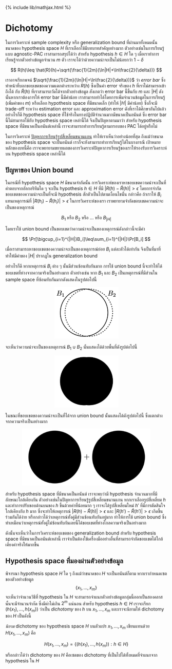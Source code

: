 {% include lib/mathjax.html %}
# Dichotomy

ในการวิเคราะห์ sample complexity หรือ generalization bound ที่ผ่านมาทั้งหมดนั้น
ขนาดของ hypothesis space $H$ ที่เราเลือกใช้มีบทบาทสำคัญอย่างมาก ตัวอย่างเช่นในการเรียนรู้แบบ
agnostic-PAC เราสามารถสรุปได้ว่า สำหรับ hypothesis $h\in H$ ใด ๆ เมื่อเราทำการเรียนรู้จากตัวอย่างข้อมูลจำนวน $m$ ตัว
เราจะได้ว่าด้วยความน่าจะเป็นไม่น้อยกว่า $1-\delta$

$$
R(h)\leq \hat{R}(h)+\sqrt{\frac{1}{2m}(\ln|H|+\ln\frac{2}{\delta})}
$$

เราอาจเรียกพจน์ $\sqrt{\frac{1}{2m}(\ln|H|+\ln\frac{2}{\delta})}$ ว่า _error bar_
ซึ่งทำหน้าที่บอกขอบเขตของความแตกต่างระหว่าง $R(h)$ ซึ่งเป็นค่า error จริงของ $h$ ที่เราไม่สามารถเข้าถึงได้
กับ $\hat{R}(h)$ ที่เราสามารถวัดได้จากตัวอย่างข้อมูล สังเกตว่า error bar นี้ขึ้นกับ $m$ และ $|H|$
ดังนั้นหากเราต้องการให้ error bar นี้มีค่าน้อย
เราสามารถทำได้โดยการเพิ่มจำนวนข้อมูลในการเรียนรู้ (เพิ่มค่าของ $m$) หรือเลือก hypothesis space
ที่มีขนาดเล็ก (ทำให้ $|H|$ มีค่าน้อย) ซึ่งก็จะมี trade-off ระหว่าง estimation error และ approximation error
ดังที่เราได้ศึกษากันไปแล้ว
อย่างไรก็ดี hypothesis space ที่ใช้จริงในทางปฏิบัติจำนวนมากมีขนาดเป็นอนันต์ ซึ่ง error bar นี้ไม่สามารถใช้กับ
hypothesis space เหล่านี้ได้ จึงเป็นปัญหาตามมาว่า สำหรับ hypothesis space ที่มีขนาดเป็นอนันต์เหล่านี้
เราจะสามารถทำการเรียนรู้ตามกรอบของ PAC ได้อยู่หรือไม่

ในการวิเคราะห์ [ปัญหาการเรียนรู้รูปสี่เหลี่ยมขนานแกน](https://vacharapat.github.io/Computational-Learning-Theory/docs/pac2)
ทำให้เราเห็นว่าอย่างน้อยที่สุด ถึงแม้ว่าขนาดของ hypothesis space จะเป็นอนันต์ เราก็จะยังสามารถทำการเรียนรู้ได้ในบางกรณี
เป้าหมายหลักของบทนี้คือ เราจะพยายามขยายผลของการวิเคราะห์ปัญหาการเรียนรู้ของเราให้รองรับการวิเคราะห์บน hypothesis space
เหล่านี้ได้

## ปัญหาของ Union bound
ในกรณีที่ hypothesis space $H$ มีขนาดจำกัดนั้น การวิเคราะห์ของเราหาขอบเขตความน่าจะเป็นที่คำตอบจากอัลกอริทึมใด ๆ จะเป็น hypothesis $h\in H$ ที่มี $|R(h)-\hat{R}(h)|>\epsilon$ โดยการจำกัดขอบเขตของความน่าจะเป็นที่จะมี hypothesis สักตัวเป็นไปตามเงื่อนไขนั้น
กล่าวคือ ถ้าเราให้ $B_i$ แทนเหตุการณ์ที่ $|R(h_i)-\hat{R}(h_i)|>\epsilon$
ในการวิเคราะห์ของเรา เราพยายามจำกัดขอบเขตความน่าจะเป็นของเหตุการณ์

$$
B_1 \text{ หรือ }
B_2 \text{ หรือ }
\dots\text{ หรือ }
B_{|H|}
$$

โดยเราใช้ union bound เป็นขอบเขตว่าความน่าจะเป็นของเหตุการณ์ดังกล่าวนี้จะมีค่า

$$
\Pr[\bigcup_{i=1}^{|H|}B_i]\leq\sum_{i=1}^{|H|}\Pr[B_i]
$$

เมื่อเราสามารถหาขอบเขตของความน่าจะเป็นของเหตุการณ์ย่อย $B_i$ แต่ละตัวได้เท่ากัน จึงเป็นที่มาที่ทำให้มีค่าของ
$|H|$ ปรากฏใน generalization bound

อย่างไรก็ดี หากเหตุการณ์ $B_i$ ต่าง ๆ นั้นมีส่วนซ้อนทับกันมาก การใช้ union bound นี้จะทำให้ได้ขอบเขตที่ห่างจากความจริงเป็นอย่างมาก
ตัวอย่างเช่น หาก $B_1$ และ $B_2$ เป็นเหตุการณ์ที่มีส่วนใน sample space ที่ซ้อนทับกันมากดังแสดงในรูปต่อไปนี้

<p align="center">
<img width="200" src="https://raw.githubusercontent.com/vacharapat/Computational-Learning-Theory/master/images/union1.png">
</p>

จะเห็นว่าความน่าจะเป็นของเหตุการณ์ $B_1\cup B_2$ นั้นแสดงได้ด้วยพื้นที่ดังรูปต่อไปนี้

<p align="center">
<img width="200" src="https://raw.githubusercontent.com/vacharapat/Computational-Learning-Theory/master/images/union2.png">
</p>

ในขณะที่ขอบเขตของความน่าจะเป็นที่ได้จาก union bound นั้นแสดงได้ดังรูปต่อไปนี้ ซึ่งแตกต่างจากความจริงเป็นอย่างมาก

<p align="center">
<img width="400" src="https://raw.githubusercontent.com/vacharapat/Computational-Learning-Theory/master/images/union3.png">
</p>

สำหรับ hypothesis space ที่มีขนาดเป็นอนันต์ เราจะพบว่ามี hypothesis จำนวนมากที่มีลักษณะใกล้เคียงกัน
ตัวอย่างเช่นในปัญหาการเรียนรู้รูปสี่เหลี่ยมขนานแกน หากเราเลือกรูปสี่เหลี่ยม $h$ และทำการปรับขอบด้านบนของ $h$
ขึ้นด้วยค่าที่น้อยมาก ๆ เราจะได้รูปสี่เหลี่ยมใหม่ $h'$ ที่มีการตัดสินใจใกล้เคียงกับ $h$ มาก ซึ่งจะทำให้เหตุการณ์
$|R(h)-\hat{R}(h)|>\epsilon$ และ $|R(h')-\hat{R}(h')|>\epsilon$ เกิดขึ้นร่วมกันได้ง่าย
หรือกล่าวได้ว่าเหตุการณ์ทั้งคู่มีส่วนซ้อนทับกันอยู่มาก
ทำให้การใช้ union bound ซึ่งทำเหมือนว่าเหตุการณ์ทั้งคู่ไม่ซ้อนทับกันเลยนี้ได้ขอบเขตที่ห่างไกลความจริงเป็นอย่างมาก

ดังนั้นจะเห็นว่าในการวิเคราะห์ขอบเขตของ generalization bound สำหรับ hypothesis space ที่มีขนาดเป็นอนันต์เหล่านี้
เราจำเป็นต้องใช้เครื่องมืออย่างอื่นที่สามารถจำกัดขอบเขตได้ใกล้เคียงค่าจริงให้มากขึ้น

## Hypothesis space ที่มองผ่านตัวอย่างข้อมูล
พิจารณา hypothesis space $H$ ใด ๆ ถึงแม้ว่าขนาดของ $H$ จะเป็นอนันต์ก็ตาม
หากเรากำหนดเซตของตัวอย่างข้อมูล $$\{x_1,\dots,x_m\}$$ จะเห็นว่าจำนวนวิธีที่ hypothesis ใน $H$
จะสามารถจำแนกตัวอย่างข้อมูลกลุ่มนี้ออกเป็นสองคลาสนั้นจะมีจำนวนจำกัด ซึ่งมีค่าไม่เกิน $2^m$ แน่นอน
สำหรับ hypothesis $h\in H$ เราจะเรียก
$(h(x_1),\dots,h(x_m))$ ว่าเป็น _dichotomy_ ของ $h$ บน $x_1,\dots,x_m$
และเราจะนิยามให้ dichotomy ของ $H$ เป็นดังนี้

*นิยาม* dichotomy ของ hypothesis space $H$ บนตัวแปร $x_1,\dots,x_m$ เขียนแทนด้วย
$H(x_1,\dots,x_m)$ คือ

$$
H(x_1,\dots,x_m) = \{(h(x_1),\dots,h(x_m)):h\in H\}
$$

หรือกล่าวได้ว่า dichotomy ของ $H$ คือเซตของ dichotomy ที่เป็นไปได้ทั้งหมดที่จำแนกจาก hypothesis ใน $H$
